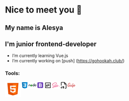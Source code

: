 
# Nice to meet you 👋
## My name is Alesya
## I'm junior frontend-developer


- I’m currently learning Vue.js
- I’m currently working on [push] (https://gohookah.club/)

### Tools:

<img align="left" alt="HTML5" src='./src/img/icons8-html-5.svg' wdDth="26px"/>
<img align="left" alt="css3" src='./src/img/icons8-css3.svg' width="26px"/>
<img align="left" alt="nodeJs" src='./src/img/icons8-nodejs.svg' width="26px"/>
<img align="left" alt="bootstrap" src='./src/img/icons8-bootstrap.svg' width="25px"/>
<img align="left" alt="git" src='./src/img/icons8-git-в-квадрате.svg' width="26px"/>
<img align="left" alt="sass" src='./src/img/icons8-sass.svg' width="26px"/>
<img align="left" alt="js" src='./src/img/js.png' width="26px"/>
<img align="left" alt="gulp" src='./src/img/gulp.svg' width="26px" height="26px"/>


